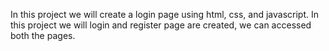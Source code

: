 In this project we will create a login page using html, css, and javascript.
In this project we will login and register page are created, we can accessed both the pages.
